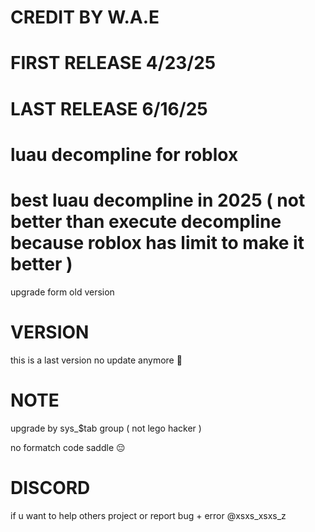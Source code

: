 # CREDIT BY W.A.E
# FIRST RELEASE 4/23/25
# LAST RELEASE 6/16/25
# luau decompline for roblox
# best luau decompline in 2025 ( not better than execute decompline because roblox has limit to make it better )

upgrade form old version 

# VERSION

this is a last version no update anymore 👋

# NOTE

upgrade by sys_$tab group ( not lego hacker )

no formatch code saddle 😔

# DISCORD

if u want to help others project or report bug + error @xsxs_xsxs_z
